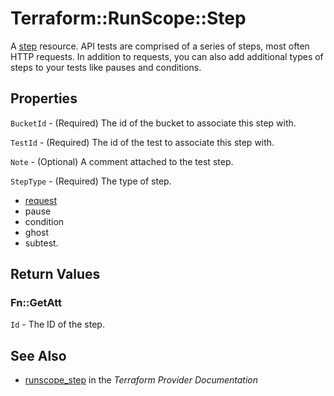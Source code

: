 # Terraform::RunScope::Step

A [step](https://www.runscope.com/docs/api/steps) resource.
API tests are comprised of a series of steps, most often HTTP requests.
In addition to requests, you can also add additional types of steps to
your tests like pauses and conditions.

## Properties

`BucketId` - (Required) The id of the bucket to associate this step with.

`TestId` - (Required) The id of the test to associate this step with.

`Note` - (Optional) A comment attached to the test step.

`StepType` - (Required) The type of step.
* [request](#request-steps)
* pause
* condition
* ghost
* subtest.


## Return Values

### Fn::GetAtt

`Id` - The ID of the step.

## See Also

* [runscope_step](https://www.terraform.io/docs/providers/runscope/r/step.html) in the _Terraform Provider Documentation_